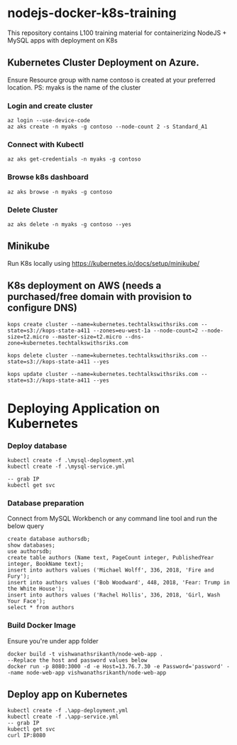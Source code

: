 # nodejs-docker-k8s-training
This repository contains L100 training material for containerizing NodeJS + MySQL apps with deployment on K8s

## Kubernetes Cluster Deployment on Azure. 

Ensure Resource group with name contoso is created at your preferred location. 
PS: myaks is the name of the cluster

### Login and create cluster

```
az login --use-device-code
az aks create -n myaks -g contoso --node-count 2 -s Standard_A1
```
### Connect with Kubectl

```
az aks get-credentials -n myaks -g contoso 
```

### Browse k8s dashboard

 ```
az aks browse -n myaks -g contoso 
```

### Delete Cluster
```
az aks delete -n myaks -g contoso --yes
```

## Minikube
Run K8s locally using https://kubernetes.io/docs/setup/minikube/

## K8s deployment on AWS (needs a purchased/free domain with provision to configure DNS)
```
kops create cluster --name=kubernetes.techtalkswithsriks.com --state=s3://kops-state-a411 --zones=eu-west-1a --node-count=2 --node-size=t2.micro --master-size=t2.micro --dns-zone=kubernetes.techtalkswithsriks.com

kops delete cluster --name=kubernetes.techtalkswithsriks.com --state=s3://kops-state-a411 --yes

kops update cluster --name=kubernetes.techtalkswithsriks.com --state=s3://kops-state-a411 --yes
```

# Deploying Application on Kubernetes

### Deploy database
```
kubectl create -f .\mysql-deployment.yml
kubectl create -f .\mysql-service.yml

-- grab IP
kubectl get svc
```
### Database preparation
Connect from MySQL Workbench or any command line tool and run the below query

```
create database authorsdb;
show databases;
use authorsdb;
create table authors (Name text, PageCount integer, PublishedYear integer, BookName text);
insert into authors values ('Michael Wolff', 336, 2018, 'Fire and Fury');
insert into authors values ('Bob Woodward', 448, 2018, 'Fear: Trump in the White House');
insert into authors values ('Rachel Hollis', 336, 2018, 'Girl, Wash Your Face');
select * from authors
```
### Build Docker Image
Ensure you're under app folder
```
docker build -t vishwanathsrikanth/node-web-app .
--Replace the host and password values below
docker run -p 8080:3000 -d -e Host=13.76.7.30 -e Password='password' --name node-web-app vishwanathsrikanth/node-web-app
```
## Deploy app on Kubernetes
```
kubectl create -f .\app-deployment.yml
kubectl create -f .\app-service.yml
-- grab IP
kubectl get svc
curl IP:8080
